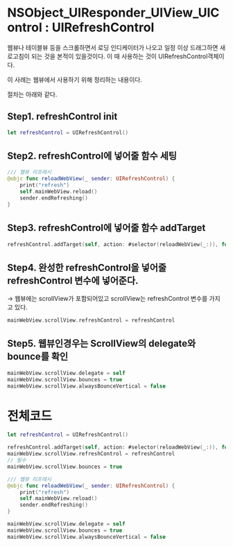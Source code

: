 # NSObject_UIResponder_UIView_UIControl : UIRefreshControl

웹뷰나 테이블뷰 등을 스크롤하면서 로딩 인디케이터가 나오고 일정 이상 드래그하면 새로고침이 되는 것을 본적이 있을것이다. 이 때 사용하는 것이 UIRefreshControl객체이다. 

이 사례는 웹뷰에서 사용하기 위해 정리하는 내용이다. 

절차는 아래와 같다. 

## Step1. refreshControl init

```swift
let refreshControl = UIRefreshControl()

```

## Step2. refreshControl에 넣어줄 함수 세팅

```swift
/// 웹뷰 리프레시
@objc func reloadWebView(_ sender: UIRefreshControl) {
    print("refresh")
    self.mainWebView.reload()
    sender.endRefreshing()
}
```

## Step3. refreshControl에 넣어줄 함수 addTarget

```swift
refreshControl.addTarget(self, action: #selector(reloadWebView(_:)), for: .valueChanged)

```

## Step4. 완성한 refreshControl을 넣어줄 refreshControl 변수에 넣어준다.

→ 웹뷰에는 scrollView가 포함되어있고 scrollView는 refreshControl 변수를 가지고 있다.

```swift
mainWebView.scrollView.refreshControl = refreshControl
```

## Step5. 웹뷰인경우는 ScrollView의 delegate와  bounce를 확인

 

```swift
mainWebView.scrollView.delegate = self
mainWebView.scrollView.bounces = true
mainWebView.scrollView.alwaysBounceVertical = false

```

# 전체코드

```swift
let refreshControl = UIRefreshControl()

refreshControl.addTarget(self, action: #selector(reloadWebView(_:)), for: .valueChanged)
mainWebView.scrollView.refreshControl = refreshControl
// 필수
mainWebView.scrollView.bounces = true

/// 웹뷰 리프레시
@objc func reloadWebView(_ sender: UIRefreshControl) {
    print("refresh")
    self.mainWebView.reload()
    sender.endRefreshing()
}

mainWebView.scrollView.delegate = self
mainWebView.scrollView.bounces = true
mainWebView.scrollView.alwaysBounceVertical = false
```
